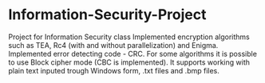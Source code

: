 # Information-Security-Project
Project for Information Security class
Implemented encryption algorithms such as TEA, Rc4 (with and without parallelization) and Enigma.
Implemented error detecting code - CRC.
For some algorithms it is possible to use Block cipher mode (CBC is implemented).
It supports working with plain text inputed trough Windows form, .txt files and .bmp files.
  
